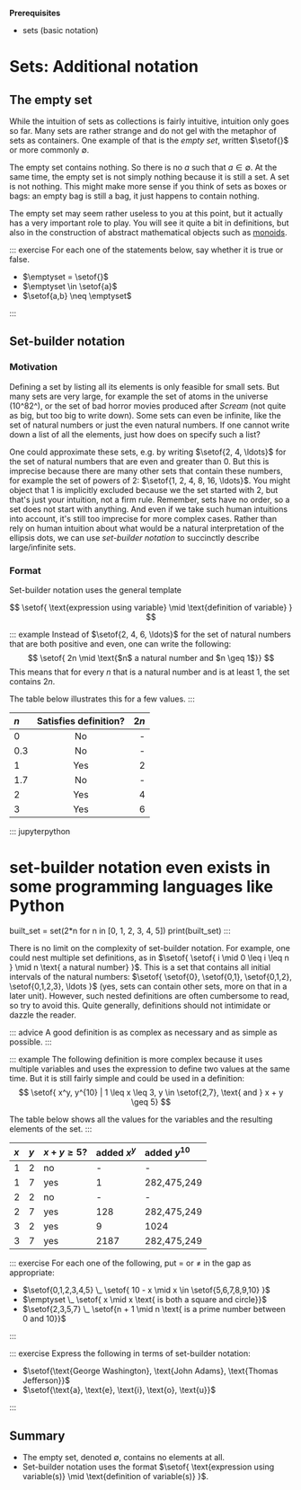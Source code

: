 **Prerequisites**

- sets (basic notation)

# Sets: Additional notation

## The empty set

While the intuition of sets as collections is fairly intuitive, intuition only goes so far.
Many sets are rather strange and do not gel with the metaphor of sets as containers.
One example of that is the *empty set*, written $\setof{}$ or more commonly $\emptyset$.

The empty set contains nothing.
So there is no $a$ such that $a \in \emptyset$.
At the same time, the empty set is not simply nothing because it is still a set.
A set is not nothing.
This might make more sense if you think of sets as boxes or bags: an empty bag is still a bag, it just happens to contain nothing.

The empty set may seem rather useless to you at this point, but it actually has a very important role to play. 
You will see it quite a bit in definitions, but also in the construction of abstract mathematical objects such as [monoids](fixme).

::: exercise
For each one of the statements below, say whether it is true or false.

- $\emptyset = \setof{}$
- $\emptyset \in \setof{a}$
- $\setof{a,b} \neq \emptyset$

:::

## Set-builder notation

### Motivation

Defining a set by listing all its elements is only feasible for small sets.
But many sets are very large, for example the set of atoms in the universe (10^82^), or the set of bad horror movies produced after *Scream* (not quite as big, but too big to write down).
Some sets can even be infinite, like the set of natural numbers or just the even natural numbers.
If one cannot write down a list of all the elements, just how does on specify such a list?

One could approximate these sets, e.g. by writing $\setof{2, 4, \ldots}$ for the set of natural numbers that are even and greater than $0$.
But this is imprecise because there are many other sets that contain these numbers, for example the set of powers of 2: $\setof{1, 2, 4, 8, 16, \ldots}$.
You might object that $1$ is implicitly excluded because we the set started with $2$, but that's just your intuition, not a firm rule.
Remember, sets have no order, so a set does not start with anything.
And even if we take such human intuitions into account, it's still too imprecise for more complex cases.
Rather than rely on human intuition about what would be a natural interpretation of the ellipsis dots, we can use *set-builder notation* to succinctly describe large/infinite sets.

### Format

Set-builder notation uses the general template

$$
\setof{ \text{expression using variable} \mid \text{definition of variable} }
$$

::: example
Instead of $\setof{2, 4, 6, \ldots}$ for the set of natural numbers that are both positive and even, one can write the following:
$$
\setof{ 2n \mid \text{$n$ a natural number and $n \geq 1$}}
$$
This means that for every $n$ that is a natural number and is at least $1$, the set contains $2n$.

The table below illustrates this for a few values.
:::

| $n$ | Satisfies definition? | $2n$ | 
| :-- | :-:                   | --:  | 
| 0   | No                    | -    | 
| 0.3 | No                    | -    | 
| 1   | Yes                   | 2    | 
| 1.7 | No                    | -    | 
| 2   | Yes                   | 4    | 
| 3   | Yes                   | 6    | 


::: jupyterpython
# set-builder notation even exists in some programming languages like Python
built_set = set(2*n for n in [0, 1, 2, 3, 4, 5])
print(built_set)
:::

There is no limit on the complexity of set-builder notation.
For example, one could nest multiple set definitions, as in $\setof{ \setof{ i \mid 0 \leq i \leq n } \mid n \text{ a natural number} }$.
This is a set that contains all initial intervals of the natural numbers: $\setof{ \setof{0}, \setof{0,1}, \setof{0,1,2}, \setof{0,1,2,3}, \ldots }$ (yes, sets can contain other sets, more on that in a later unit).
However, such nested definitions are often cumbersome to read, so try to avoid this.
Quite generally, definitions should not intimidate or dazzle the reader.

::: advice
A good definition is as complex as necessary and as simple as possible.
:::

::: example
The following definition is more complex because it uses multiple variables and uses the expression to define two values at the same time.
But it is still fairly simple and could be used in a definition:
$$
\setof{ x^y, y^{10} | 1 \leq x \leq 3, y \in \setof{2,7}, \text{ and } x + y \geq 5}
$$

The table below shows all the values for the variables and the resulting elements of the set.
:::

| $x$ | $y$ | $x + y \geq 5$? | added $x^y$ | added  $y^{10}$ | 
| :-  | :-  | :-              | :-          | :-              |
| 1   | 2   | no              | -           | -               | 
| 1   | 7   | yes             | 1           | 282,475,249     | 
| 2   | 2   | no              | -           | -               | 
| 2   | 7   | yes             | 128         | 282,475,249     | 
| 3   | 2   | yes             | 9           | 1024            | 
| 3   | 7   | yes             | 2187        | 282,475,249     | 

::: exercise
For each one of the following, put $=$ or $\neq$ in the gap as appropriate:

- $\setof{0,1,2,3,4,5} \_ \setof{ 10 - x \mid x \in \setof{5,6,7,8,9,10} }$
- $\emptyset \_ \setof{ x \mid x \text{ is both a square and circle}}$
- $\setof{2,3,5,7} \_ \setof{n + 1 \mid n \text{ is a prime number between 0 and 10}}$

:::

::: exercise
Express the following in terms of set-builder notation:

- $\setof{\text{George Washington}, \text{John Adams}, \text{Thomas Jefferson}}$
- $\setof{\text{a}, \text{e}, \text{i}, \text{o}, \text{u}}$

:::

## Summary

- The empty set, denoted $\emptyset$, contains no elements at all.
- Set-builder notation uses the format $\setof{ \text{expression using variable(s)} \mid \text{definition of variable(s)} }$.
